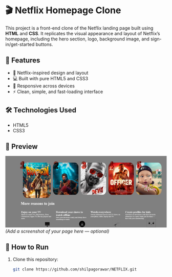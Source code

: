 # 🎬 Netflix Homepage Clone

This project is a front-end clone of the Netflix landing page built using **HTML** and **CSS**. It replicates the visual appearance and layout of Netflix’s homepage, including the hero section, logo, background image, and sign-in/get-started buttons.

## 🌟 Features
- 🎨 Netflix-inspired design and layout  
- 💻 Built with pure HTML5 and CSS3  
- 📱 Responsive across devices  
- ⚡ Clean, simple, and fast-loading interface  

## 🛠️ Technologies Used
- HTML5  
- CSS3  

## 📸 Preview
![Netflix Clone Screenshot](Screenshot.png)  
*(Add a screenshot of your page here — optional)*

## 🚀 How to Run
1. Clone this repository:  
   ```bash
   git clone https://github.com/shilpagorawar/NETFLIX.git
